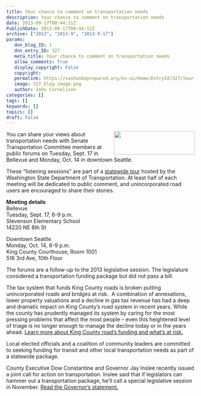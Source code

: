 ```yaml
---
title: Your chance to comment on transportation needs
description: Your chance to comment on transportation needs
date: 2013-09-17T00:44:11Z
PublishDate: 2013-09-17T00:44:11Z
archive: ["2013", "2013-9", "2013-9-17"]
params:
   dnn_blog_ID: 1
   dnn_entry_ID: 327
   meta_title: Your chance to comment on transportation needs
   allow_comments: True
   display_copyright: False
   copyright: 
   permalink: https://vashonbeprepared.org/en-us/Home/EntryId/327/Your-chance-to-comment-on-transportation-needs
   image: 327_blog-image.png
   author: John Cornelison
categories: []
tags: []
keywords: []
topics: []
draft: False
---
```


<p><img style="float: right; margin: 0px 0px 5px 5px; display: inline" border="0" align="right" src="http://www.kingcounty.gov/transportation/~/media/transportation/kcdot/KCDOT/RSD_logo_horizontal.ashx" width="216" height="63" />You can share your views about transportation needs with Senate Transportation Committee members at public forums on Tuesday, Sept. 17 in Bellevue and Monday, Oct. 14 in downtown Seattle.</p>  <p>These “listening sessions” are part of a <a href="http://links.govdelivery.com:80/track?type=click&amp;enid=ZWFzPTEmbWFpbGluZ2lkPTIwMTMwOTEzLjIyOTcxODMxJm1lc3NhZ2VpZD1NREItUFJELUJVTC0yMDEzMDkxMy4yMjk3MTgzMSZkYXRhYmFzZWlkPTEwMDEmc2VyaWFsPTE3MjYxMjQ4JmVtYWlsaWQ9ZW9jQHZhc2hvbmJlcHJlcGFyZWQub3JnJnVzZXJpZD1lb2NAdmFzaG9uYmVwcmVwYXJlZC5vcmcmZmw9JmV4dHJhPU11bHRpdmFyaWF0ZUlkPSYmJg==&amp;&amp;&amp;100&amp;&amp;&amp;http://src.wastateleg.org/dates-set-for-bipartisan-statewide-transportation-forums/">statewide tour</a> hosted by the Washington State Department of Transportation. At least half of each meeting will be dedicated to public comment, and unincorporated road users are encouraged to share their stories.</p>  <p><strong>Meeting details</strong>    <br />Bellevue    <br />Tuesday, Sept. 17, 6-9 p.m.    <br />Stevenson Elementary School    <br />14220 NE 8th St</p>  <p>Downtown Seattle   <br />Monday, Oct. 14, 6-9 p.m.    <br />King County Courthouse, Room 1001    <br />516 3rd Ave, 10th Floor</p>  <p>The forums are a follow-up to the 2013 legislative session. The legislature considered a transportation funding package but did not pass a bill.</p>  <p>The tax system that funds King County roads is broken putting unincorporated roads and bridges at risk.&#160; A combination of annexations, lower property valuations and a decline in gas tax revenue has had a deep and dramatic impact on King County’s road system in recent years. While the county has prudently managed its system by caring for the most pressing problems that affect the most people – even this heightened level of triage is no longer enough to manage the decline today or in the years ahead. <a href="http://links.govdelivery.com:80/track?type=click&amp;enid=ZWFzPTEmbWFpbGluZ2lkPTIwMTMwOTEzLjIyOTcxODMxJm1lc3NhZ2VpZD1NREItUFJELUJVTC0yMDEzMDkxMy4yMjk3MTgzMSZkYXRhYmFzZWlkPTEwMDEmc2VyaWFsPTE3MjYxMjQ4JmVtYWlsaWQ9ZW9jQHZhc2hvbmJlcHJlcGFyZWQub3JnJnVzZXJpZD1lb2NAdmFzaG9uYmVwcmVwYXJlZC5vcmcmZmw9JmV4dHJhPU11bHRpdmFyaWF0ZUlkPSYmJg==&amp;&amp;&amp;101&amp;&amp;&amp;http://www.kingcounty.gov/RoadsFuture">Learn more about King County road’s funding and what’s at risk. </a></p>  <p>Local elected officials and a coalition of community leaders are committed to seeking funding for transit and other local transportation needs as part of a statewide package.</p>  <p>County Executive Dow Constantine and Governor Jay Inslee recently issued a joint call for action on transportation. Inslee said that if legislators can hammer out a transportation package, he’ll call a special legislative session in November. <a href="http://links.govdelivery.com:80/track?type=click&amp;enid=ZWFzPTEmbWFpbGluZ2lkPTIwMTMwOTEzLjIyOTcxODMxJm1lc3NhZ2VpZD1NREItUFJELUJVTC0yMDEzMDkxMy4yMjk3MTgzMSZkYXRhYmFzZWlkPTEwMDEmc2VyaWFsPTE3MjYxMjQ4JmVtYWlsaWQ9ZW9jQHZhc2hvbmJlcHJlcGFyZWQub3JnJnVzZXJpZD1lb2NAdmFzaG9uYmVwcmVwYXJlZC5vcmcmZmw9JmV4dHJhPU11bHRpdmFyaWF0ZUlkPSYmJg==&amp;&amp;&amp;102&amp;&amp;&amp;http://www.governor.wa.gov/news/speeches/20130903_King_County_Transportation.pdf">Read the Governor’s statement.</a></p>
